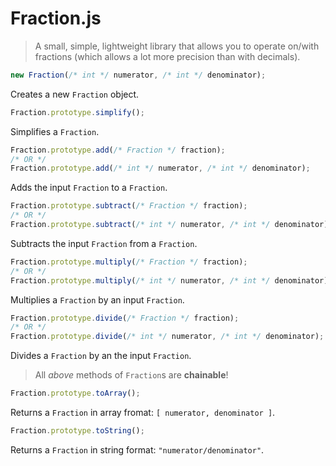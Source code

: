 # Fraction.js
> A small, simple, lightweight library that allows you to operate on/with fractions (which allows a lot more precision than with decimals).

```js
new Fraction(/* int */ numerator, /* int */ denominator);
```
Creates a new `Fraction` object.

```js
Fraction.prototype.simplify();
```
Simplifies a `Fraction`.

```js
Fraction.prototype.add(/* Fraction */ fraction);
/* OR */
Fraction.prototype.add(/* int */ numerator, /* int */ denominator);
```
Adds the input `Fraction` to a `Fraction`.

```js
Fraction.prototype.subtract(/* Fraction */ fraction);
/* OR */
Fraction.prototype.subtract(/* int */ numerator, /* int */ denominator);
```
Subtracts the input `Fraction` from a `Fraction`.

```js
Fraction.prototype.multiply(/* Fraction */ fraction);
/* OR */
Fraction.prototype.multiply(/* int */ numerator, /* int */ denominator);
```
Multiplies a `Fraction` by an input `Fraction`.

```js
Fraction.prototype.divide(/* Fraction */ fraction);
/* OR */
Fraction.prototype.divide(/* int */ numerator, /* int */ denominator);
```
Divides a `Fraction` by an the input `Fraction`.

> All _above_ methods of `Fraction`s are **chainable**!

```js
Fraction.prototype.toArray();
```
Returns a `Fraction` in array fromat: `[ numerator, denominator ]`.

```js
Fraction.prototype.toString();
```
Returns a `Fraction` in string format: `"numerator/denominator"`.
